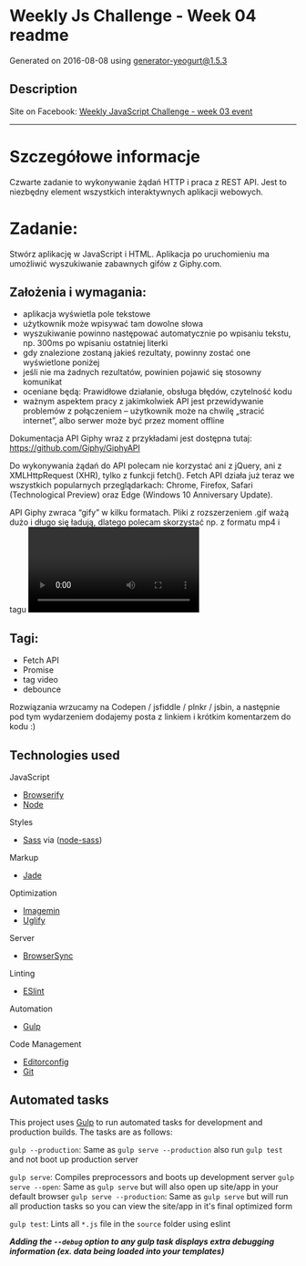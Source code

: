 # Weekly Js Challenge - Week 04 readme

Generated on 2016-08-08 using
[generator-yeogurt@1.5.3](https://github.com/larsonjj/generator-yeogurt)

## Description

Site on Facebook: [Weekly JavaScript Challenge - week 03 event](https://www.facebook.com/events/1062498357132335/?active_tab=highlights)

***

# Szczegółowe informacje
Czwarte zadanie to wykonywanie żądań HTTP i praca z REST API. Jest to niezbędny element wszystkich interaktywnych aplikacji webowych.

# Zadanie:
Stwórz aplikację w JavaScript i HTML. Aplikacja po uruchomieniu ma umożliwić wyszukiwanie zabawnych gifów z Giphy.com.

## Założenia i wymagania:
- aplikacja wyświetla pole tekstowe
- użytkownik może wpisywać tam dowolne słowa
- wyszukiwanie powinno następować automatycznie po wpisaniu tekstu, np. 300ms po wpisaniu ostatniej literki
- gdy znalezione zostaną jakieś rezultaty, powinny zostać one wyświetlone poniżej
- jeśli nie ma żadnych rezultatów, powinien pojawić się stosowny komunikat
- oceniane będą: Prawidłowe działanie, obsługa błędów, czytelność kodu
- ważnym aspektem pracy z jakimkolwiek API jest przewidywanie problemów z połączeniem – użytkownik może na chwilę „stracić internet”, albo serwer może być przez moment offline

Dokumentacja API Giphy wraz z przykładami jest dostępna tutaj: https://github.com/Giphy/GiphyAPI

Do wykonywania żądań do API polecam nie korzystać ani z jQuery, ani z XMLHttpRequest (XHR), tylko z funkcji fetch(). Fetch API działa już teraz we wszystkich popularnych przeglądarkach: Chrome, Firefox, Safari (Technological Preview) oraz Edge (Windows 10 Anniversary Update).

API Giphy zwraca “gify” w kilku formatach. Pliki z rozszerzeniem .gif ważą dużo i długo się ładują, dlatego polecam skorzystać np. z formatu mp4 i tagu <video>.

## Tagi:
- Fetch API
- Promise
- tag video
- debounce

Rozwiązania wrzucamy na Codepen / jsfiddle / plnkr / jsbin, a następnie pod tym wydarzeniem dodajemy posta z linkiem i krótkim komentarzem do kodu :)


## Technologies used

JavaScript
- [Browserify](http://browserify.org/)
- [Node](https://nodejs.org/)

Styles
- [Sass](http://sass-lang.com/) via ([node-sass](https://github.com/sass/node-sass))

Markup
- [Jade](http://jade-lang.com/)

Optimization
- [Imagemin](https://github.com/imagemin/imagemin)
- [Uglify](https://github.com/mishoo/UglifyJS)

Server
- [BrowserSync](http://www.browsersync.io/)

Linting
- [ESlint](http://eslint.org/)

Automation
- [Gulp](http://gulpjs.com)

Code Management
- [Editorconfig](http://editorconfig.org/)
- [Git](https://git-scm.com/)


## Automated tasks

This project uses [Gulp](http://gulpjs.com) to run automated tasks for development and production builds.
The tasks are as follows:

`gulp --production`: Same as `gulp serve --production` also run `gulp test` and  not boot up production server

`gulp serve`: Compiles preprocessors and boots up development server
`gulp serve --open`: Same as `gulp serve` but will also open up site/app in your default browser
`gulp serve --production`: Same as `gulp serve` but will run all production tasks so you can view the site/app in it's final optimized form

`gulp test`: Lints all `*.js` file in the `source` folder using eslint

***Adding the `--debug` option to any gulp task displays extra debugging information (ex. data being loaded into your templates)***
